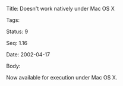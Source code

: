 Title:  Doesn't work natively under Mac OS X

Tags:   

Status: 9

Seq:    1.16

Date:   2002-04-17

Body:

Now available for execution under Mac OS X.
